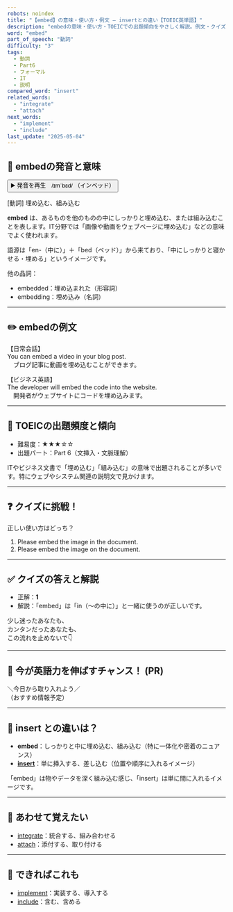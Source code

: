 ```yaml
---
robots: noindex
title: "【embed】の意味・使い方・例文 ― insertとの違い【TOEIC英単語】"
description: "embedの意味・使い方・TOEICでの出題傾向をやさしく解説。例文・クイズ付きでinsertとの違いもわかりやすく学べます。"
word: "embed"
part_of_speech: "動詞"
difficulty: "3"
tags:
  - 動詞
  - Part6
  - フォーマル
  - IT
  - 説明
compared_word: "insert"
related_words:
  - "integrate"
  - "attach"
next_words:
  - "implement"
  - "include"
last_update: "2025-05-04"
---
```


## 🔰 embedの発音と意味

<button class="play-audio" onclick="playTTS('embed')">
  <span class="play-audio-main">
    ▶️ 発音を再生　/ɪmˈbɛd/
  </span>
  <span class="play-audio-sub">
    （インベッド）
  </span>
</button>

[動詞] 埋め込む、組み込む

**embed** は、あるものを他のものの中にしっかりと埋め込む、または組み込むことを表します。IT分野では「画像や動画をウェブページに埋め込む」などの意味でよく使われます。

語源は「en-（中に）」＋「bed（ベッド）」から来ており、「中にしっかりと寝かせる・埋める」というイメージです。

他の品詞：  
- embedded：埋め込まれた（形容詞）
- embedding：埋め込み（名詞）

---

## ✏️ embedの例文

【日常会話】  
You can embed a video in your blog post.  
　ブログ記事に動画を埋め込むことができます。

【ビジネス英語】  
The developer will embed the code into the website.  
　開発者がウェブサイトにコードを埋め込みます。

---

## 🎯 TOEICの出題頻度と傾向

- 難易度：★★★☆☆
- 出題パート：Part 6（文挿入・文脈理解）

ITやビジネス文書で「埋め込む」「組み込む」の意味で出題されることが多いです。特にウェブやシステム関連の説明文で見かけます。

---

## ❓ クイズに挑戦！

正しい使い方はどっち？

1. Please embed the image in the document.  
2. Please embed the image on the document.

---

## ✅ クイズの答えと解説

- 正解：**1**
- 解説：「embed」は「in（〜の中に）」と一緒に使うのが正しいです。

少し迷ったあなたも、  
カンタンだったあなたも、  
この流れを止めないで👇️

---

## 🚀 今が英語力を伸ばすチャンス！ (PR)

<div class="info-center">
＼今日から取り入れよう／<br>  
（おすすめ情報予定）
</div>

---

## 🤔  insert との違いは？

- **embed**：しっかりと中に埋め込む、組み込む（特に一体化や密着のニュアンス）
- **[insert](/word/insert)**：単に挿入する、差し込む（位置や順序に入れるイメージ）

「embed」は物やデータを深く組み込む感じ、「insert」は単に間に入れるイメージです。

---

## 🧩 あわせて覚えたい

- [integrate](/word/integrate)：統合する、組み合わせる
- [attach](/word/attach)：添付する、取り付ける

---

## 📖 できればこれも

- [implement](/word/implement)：実装する、導入する
- [include](/word/include)：含む、含める

<!-- cvid: aid36_bid21 -->
